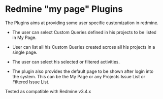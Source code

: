 Redmine "my page" Plugins
=======================

The Plugins aims at providing some user specific customization in redmine.

* The user can select Custom Queries defined in his projects to be listed in My Page.

* User can list all his Custom Queries created across all his projects in a single page.

* The user can select his selected or filtered activities.

* The plugin also provides the default page to be shown after login into the system.
This can be the My Page or any Projects Issue List or Filtered Issue List.

Tested as compatible with Redmine v3.4.x
